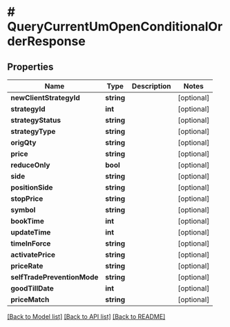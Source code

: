 # # QueryCurrentUmOpenConditionalOrderResponse

## Properties

Name | Type | Description | Notes
------------ | ------------- | ------------- | -------------
**newClientStrategyId** | **string** |  | [optional]
**strategyId** | **int** |  | [optional]
**strategyStatus** | **string** |  | [optional]
**strategyType** | **string** |  | [optional]
**origQty** | **string** |  | [optional]
**price** | **string** |  | [optional]
**reduceOnly** | **bool** |  | [optional]
**side** | **string** |  | [optional]
**positionSide** | **string** |  | [optional]
**stopPrice** | **string** |  | [optional]
**symbol** | **string** |  | [optional]
**bookTime** | **int** |  | [optional]
**updateTime** | **int** |  | [optional]
**timeInForce** | **string** |  | [optional]
**activatePrice** | **string** |  | [optional]
**priceRate** | **string** |  | [optional]
**selfTradePreventionMode** | **string** |  | [optional]
**goodTillDate** | **int** |  | [optional]
**priceMatch** | **string** |  | [optional]

[[Back to Model list]](../../README.md#models) [[Back to API list]](../../README.md#endpoints) [[Back to README]](../../README.md)
